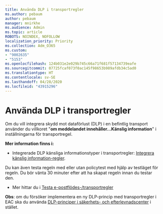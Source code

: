 ```yaml
---
title: Använda DLP i transportregler
ms.author: pebaum
author: pebaum
manager: mnirkhe
ms.audience: Admin
ms.topic: article
ROBOTS: NOINDEX, NOFOLLOW
localization_priority: Priority
ms.collection: Adm_O365
ms.custom:
- "9002635"
- "5153"
ms.openlocfilehash: 124b031e2e029b745c66a71f681f57134739eafe
ms.sourcegitcommit: 07725fcaf073f0ac145f98653b989afdb34c5ad0
ms.translationtype: HT
ms.contentlocale: sv-SE
ms.lasthandoff: 04/28/2020
ms.locfileid: "43915296"
---
```

# <a name="using-dlp-in-transport-rules"></a>Använda DLP i transportregler

Om du vill integrera skydd mot dataförlust (DLP) i en befintlig transport använder du villkoret "**om meddelandet innehåller...Känslig information**" i inställningarna för transportregel.

**Mer information finns i:**

- Integrerade DLP känsliga informationstyper i transportregler: [Integrera känslig information-regler](https://docs.microsoft.com/exchange/security-and-compliance/data-loss-prevention/integrate-sensitive-information-rules).

Du kan även testa regeln med eller utan policytest med hjälp av testläget för regeln.  Du bör vänta 30 minuter efter att ha skapat regeln innan du testar den.

- Mer hittar du i [ Testa e-postflödes-/transportregler](https://docs.microsoft.com/exchange/security-and-compliance/mail-flow-rules/test-mail-flow-rules)

**Obs**: om du försöker implementera en ny DLP-princip med transportregler i EAC ska du använda [DLP-principer i säkerhets- och efterlevnadscenter](https://docs.microsoft.com/microsoft-365/compliance/data-loss-prevention-policies?view=o365-worldwide) i stället.
